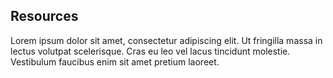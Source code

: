 ## Resources

Lorem ipsum dolor sit amet, consectetur adipiscing elit. Ut fringilla massa in lectus volutpat scelerisque. Cras eu leo vel lacus tincidunt molestie. Vestibulum faucibus enim sit amet pretium laoreet.
